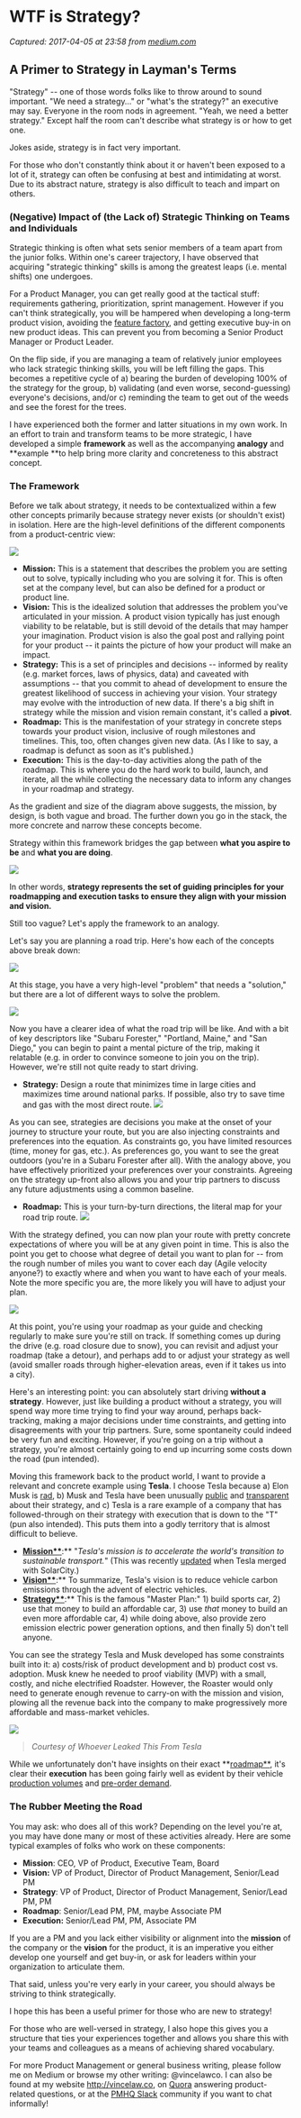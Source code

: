 # WTF is Strategy?

_Captured: 2017-04-05 at 23:58 from [medium.com](https://medium.com/@vincelawco/wtf-is-a-strategy-bcaa3fda9a31?source=userActivityShare-c79006fee040-1491429432)_

## A Primer to Strategy in Layman's Terms

"Strategy" -- one of those words folks like to throw around to sound important. "We need a strategy…" or "what's the strategy?" an executive may say. Everyone in the room nods in agreement. "Yeah, we need a better strategy." Except half the room can't describe what strategy is or how to get one.

Jokes aside, strategy is in fact very important.

For those who don't constantly think about it or haven't been exposed to a lot of it, strategy can often be confusing at best and intimidating at worst. Due to its abstract nature, strategy is also difficult to teach and impart on others.

### (Negative) Impact of (the Lack of) Strategic Thinking on Teams and Individuals

Strategic thinking is often what sets senior members of a team apart from the junior folks. Within one's career trajectory, I have observed that acquiring "strategic thinking" skills is among the greatest leaps (i.e. mental shifts) one undergoes.

For a Product Manager, you can get really good at the tactical stuff: requirements gathering, prioritization, sprint management. However if you can't think strategically, you will be hampered when developing a long-term product vision, avoiding the [feature factory](https://hackernoon.com/12-signs-youre-working-in-a-feature-factory-44a5b938d6a2), and getting executive buy-in on new product ideas. This can prevent you from becoming a Senior Product Manager or Product Leader.

On the flip side, if you are managing a team of relatively junior employees who lack strategic thinking skills, you will be left filling the gaps. This becomes a repetitive cycle of a) bearing the burden of developing 100% of the strategy for the group, b) validating (and even worse, second-guessing) everyone's decisions, and/or c) reminding the team to get out of the weeds and see the forest for the trees.

I have experienced both the former and latter situations in my own work. In an effort to train and transform teams to be more strategic, I have developed a simple **framework** as well as the accompanying **analogy** and **example **to help bring more clarity and concreteness to this abstract concept.

### The Framework

Before we talk about strategy, it needs to be contextualized within a few other concepts primarily because strategy never exists (or shouldn't exist) in isolation. Here are the high-level definitions of the different components from a product-centric view:

![](https://cdn-images-1.medium.com/max/600/1*zgbiZewPC2alrG6ZK0XHEg.png)

  * **Mission:** This is a statement that describes the problem you are setting out to solve, typically including who you are solving it for. This is often set at the company level, but can also be defined for a product or product line.
  * **Vision:** This is the idealized solution that addresses the problem you've articulated in your mission. A product vision typically has just enough viability to be relatable, but is still devoid of the details that may hamper your imagination. Product vision is also the goal post and rallying point for your product -- it paints the picture of how your product will make an impact.
  * **Strategy:** This is a set of principles and decisions -- informed by reality (e.g. market forces, laws of physics, data) and caveated with assumptions -- that you commit to ahead of development to ensure the greatest likelihood of success in achieving your vision. Your strategy may evolve with the introduction of new data. If there's a big shift in strategy while the mission and vision remain constant, it's called a **pivot**.
  * **Roadmap:** This is the manifestation of your strategy in concrete steps towards your product vision, inclusive of rough milestones and timelines. This, too, often changes given new data. (As I like to say, a roadmap is defunct as soon as it's published.)
  * **Execution:** This is the day-to-day activities along the path of the roadmap. This is where you do the hard work to build, launch, and iterate, all the while collecting the necessary data to inform any changes in your roadmap and strategy.

As the gradient and size of the diagram above suggests, the mission, by design, is both vague and broad. The further down you go in the stack, the more concrete and narrow these concepts become.

Strategy within this framework bridges the gap between **what you aspire to be** and **what you are doing**.

![](https://cdn-images-1.medium.com/max/800/1*txTkKcLEJQBwY7FmJ-pGRg.png)

In other words, **strategy represents the set of guiding principles for your roadmapping and execution tasks to ensure they align with your mission and vision.**

Still too vague? Let's apply the framework to an analogy.

Let's say you are planning a road trip. Here's how each of the concepts above break down:

![](https://cdn-images-1.medium.com/max/800/1*w9kJ9dgYQJ5C2dMqcw_2wA.png)

At this stage, you have a very high-level "problem" that needs a "solution," but there are a lot of different ways to solve the problem.

![](https://cdn-images-1.medium.com/max/800/1*TAK7Ibqyq2uEIrPegHdGPw.png)

Now you have a clearer idea of what the road trip will be like. And with a bit of key descriptors like "Subaru Forester," "Portland, Maine," and "San Diego," you can begin to paint a mental picture of the trip, making it relatable (e.g. in order to convince someone to join you on the trip). However, we're still not quite ready to start driving.

  * **Strategy:** Design a route that minimizes time in large cities and maximizes time around national parks. If possible, also try to save time and gas with the most direct route.
![](https://cdn-images-1.medium.com/max/800/1*7eKhYDf_hPfG2tdpxQRoCQ.png)

As you can see, strategies are decisions you make at the onset of your journey to structure your route, but you are also injecting constraints and preferences into the equation. As constraints go, you have limited resources (time, money for gas, etc.). As preferences go, you want to see the great outdoors (you're in a Subaru Forester after all). With the analogy above, you have effectively prioritized your preferences over your constraints. Agreeing on the strategy up-front also allows you and your trip partners to discuss any future adjustments using a common baseline.

  * **Roadmap:** This is your turn-by-turn directions, the literal map for your road trip route.
![](https://cdn-images-1.medium.com/max/800/1*_7CxOfD7SuzI8FIvLqzr0A.png)

With the strategy defined, you can now plan your route with pretty concrete expectations of where you will be at any given point in time. This is also the point you get to choose what degree of detail you want to plan for -- from the rough number of miles you want to cover each day (Agile velocity anyone?) to exactly where and when you want to have each of your meals. Note the more specific you are, the more likely you will have to adjust your plan.

![](https://cdn-images-1.medium.com/max/800/1*ZTdZ2uOHg2FyC9_W78NYyA.png)

At this point, you're using your roadmap as your guide and checking regularly to make sure you're still on track. If something comes up during the drive (e.g. road closure due to snow), you can revisit and adjust your roadmap (take a detour), and perhaps add to or adjust your strategy as well (avoid smaller roads through higher-elevation areas, even if it takes us into a city).

Here's an interesting point: you can absolutely start driving **without a strategy**. However, just like building a product without a strategy, you will spend way more time trying to find your way around, perhaps back-tracking, making a major decisions under time constraints, and getting into disagreements with your trip partners. Sure, some spontaneity could indeed be very fun and exciting. However, if you're going on a trip without a strategy, you're almost certainly going to end up incurring some costs down the road (pun intended).

Moving this framework back to the product world, I want to provide a relevant and concrete example using **Tesla**. I choose Tesla because a) Elon Musk is [rad](http://waitbutwhy.com/2015/05/elon-musk-the-worlds-raddest-man.html), b) Musk and Tesla have been unusually [public](https://www.tesla.com/blog/secret-tesla-motors-master-plan-just-between-you-and-me) and [transparent](https://www.tesla.com/blog/master-plan-part-deux) about their strategy, and c) Tesla is a rare example of a company that has followed-through on their strategy with execution that is down to the "T" (pun also intended). This puts them into a godly territory that is almost difficult to believe.

  * **[Mission**](https://www.tesla.com/about)**:** "_Tesla's mission is to accelerate the world's transition to sustainable transport._" (This was recently [updated](http://www.sciencealert.com/tesla-just-updated-its-mission-statement) when Tesla merged with SolarCity.)
  * **[Vision**](https://www.tesla.com/blog/secret-tesla-motors-master-plan-just-between-you-and-me)**:** To summarize, Tesla's vision is to reduce vehicle carbon emissions through the advent of electric vehicles.
  * **[Strategy**](https://www.tesla.com/blog/secret-tesla-motors-master-plan-just-between-you-and-me)**:** This is the famous "Master Plan:" 1) build sports car, 2) use that money to build an affordable car, 3) use _that_ money to build an even more affordable car, 4) while doing above, also provide zero emission electric power generation options, and then finally 5) don't tell anyone.

You can see the strategy Tesla and Musk developed has some constraints built into it: a) costs/risk of product development and b) product cost vs. adoption. Musk knew he needed to proof viability (MVP) with a small, costly, and niche electrified Roadster. However, the Roaster would only need to generate enough revenue to carry-on with the mission and vision, plowing all the revenue back into the company to make progressively more affordable and mass-market vehicles.

![](https://cdn-images-1.medium.com/max/1000/1*PswGFga3EbirebtgYGArLw.png)

> _Courtesy of Whoever Leaked This From Tesla_

While we unfortunately don't have insights on their exact **[roadmap**](https://image.slidesharecdn.com/dardenschoolofbusiness-teslastrategicanalysis-131011125457-phpapp02/95/darden-school-of-business-tesla-strategic-analysis-5-638.jpg?cb=1381496189), it's clear their **execution** has been going fairly well as evident by their vehicle [production volumes](https://en.wikipedia.org/wiki/Tesla,_Inc.#Production_and_sales) and [pre-order demand](http://bgr.com/2016/10/18/tesla-model-3-reservations-delivery-mid-2018/).

### The Rubber Meeting the Road

You may ask: who does all of this work? Depending on the level you're at, you may have done many or most of these activities already. Here are some typical examples of folks who work on these components:

  * **Mission**: CEO, VP of Product, Executive Team, Board
  * **Vision:** VP of Product, Director of Product Management, Senior/Lead PM
  * **Strategy**: VP of Product, Director of Product Management, Senior/Lead PM, PM
  * **Roadmap**: Senior/Lead PM, PM, maybe Associate PM
  * **Execution:** Senior/Lead PM, PM, Associate PM

If you are a PM and you lack either visibility or alignment into the **mission** of the company or the **vision** for the product, it is an imperative you either develop one yourself and get buy-in, or ask for leaders within your organization to articulate them.

That said, unless you're very early in your career, you should always be striving to think strategically.

I hope this has been a useful primer for those who are new to strategy!

For those who are well-versed in strategy, I also hope this gives you a structure that ties your experiences together and allows you share this with your teams and colleagues as a means of achieving shared vocabulary.

For more Product Management or general business writing, please follow me on Medium or browse my other writing: @vincelawco. I can also be found at my website <http://vincelaw.co>, on [Quora](https://www.quora.com/profile/Vince-Law) answering product-related questions, or at the [PMHQ Slack](https://www.productmanagerhq.com/join-the-community/) community if you want to chat informally!
